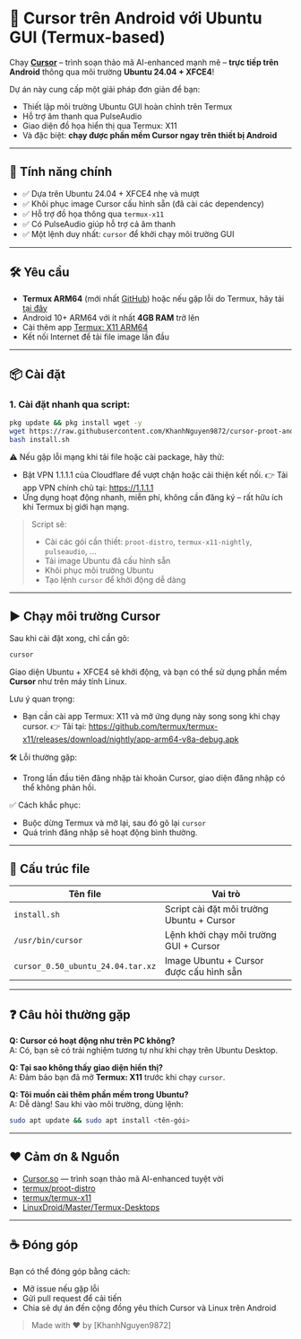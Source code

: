 # 🧠 Cursor trên Android với Ubuntu GUI (Termux-based)

Chạy **[Cursor](https://cursor.so)** – trình soạn thảo mã AI-enhanced mạnh mẽ – **trực tiếp trên Android** thông qua môi trường **Ubuntu 24.04 + XFCE4**!

Dự án này cung cấp một giải pháp đơn giản để bạn:
- Thiết lập môi trường Ubuntu GUI hoàn chỉnh trên Termux
- Hỗ trợ âm thanh qua PulseAudio
- Giao diện đồ họa hiển thị qua Termux: X11
- Và đặc biệt: **chạy được phần mềm Cursor ngay trên thiết bị Android**

---

## 🚀 Tính năng chính

- ✅ Dựa trên Ubuntu 24.04 + XFCE4 nhẹ và mượt
- ✅ Khôi phục image Cursor cấu hình sẵn (đã cài các dependency)
- ✅ Hỗ trợ đồ họa thông qua `termux-x11`
- ✅ Có PulseAudio giúp hỗ trợ cả âm thanh
- ✅ Một lệnh duy nhất: `cursor` để khởi chạy môi trường GUI

---

## 🛠️ Yêu cầu

- **Termux ARM64** (mới nhất [GitHub](https://github.com/termux/termux-app/releases/download/v0.118.2/termux-app_v0.118.2+github-debug_arm64-v8a.apk)) hoặc nếu gặp lỗi do Termux, hãy tải [tại đây](https://khanhnguyen9872.github.io/Ninja_Server_Termux/CONF_FILE/termux_0.118.apk)
- Android 10+ ARM64 với ít nhất **4GB RAM** trở lên
- Cài thêm app [Termux: X11 ARM64](https://github.com/termux/termux-x11/releases/download/nightly/app-arm64-v8a-debug.apk)
- Kết nối Internet để tải file image lần đầu

---

## 📦 Cài đặt

### 1. Cài đặt nhanh qua script:

```bash
pkg update && pkg install wget -y
wget https://raw.githubusercontent.com/KhanhNguyen9872/cursor-proot-android/refs/heads/main/install.sh
bash install.sh
```

⚠️ Nếu gặp lỗi mạng khi tải file hoặc cài package, hãy thử:
- Bật VPN 1.1.1.1 của Cloudflare để vượt chặn hoặc cải thiện kết nối.
👉 Tải app VPN chính chủ tại: https://1.1.1.1
- Ứng dụng hoạt động nhanh, miễn phí, không cần đăng ký – rất hữu ích khi Termux bị giới hạn mạng.

> Script sẽ:
> - Cài các gói cần thiết: `proot-distro`, `termux-x11-nightly`, `pulseaudio`, ...
> - Tải image Ubuntu đã cấu hình sẵn
> - Khôi phục môi trường Ubuntu
> - Tạo lệnh `cursor` để khởi động dễ dàng

---

## ▶️ Chạy môi trường Cursor

Sau khi cài đặt xong, chỉ cần gõ:

```bash
cursor
```

Giao diện Ubuntu + XFCE4 sẽ khởi động, và bạn có thể sử dụng phần mềm **Cursor** như trên máy tính Linux.

Lưu ý quan trọng:
- Bạn cần cài app Termux: X11 và mở ứng dụng này song song khi chạy cursor.
👉 Tải tại: https://github.com/termux/termux-x11/releases/download/nightly/app-arm64-v8a-debug.apk

🛠️ Lỗi thường gặp:
- Trong lần đầu tiên đăng nhập tài khoản Cursor, giao diện đăng nhập có thể không phản hồi.

✅ Cách khắc phục:
- Buộc dừng Termux và mở lại, sau đó gõ lại `cursor`
- Quá trình đăng nhập sẽ hoạt động bình thường.

---

## 📂 Cấu trúc file

| Tên file                        | Vai trò                                      |
|-------------------------------|----------------------------------------------|
| `install.sh`           | Script cài đặt môi trường Ubuntu + Cursor    |
| `/usr/bin/cursor`             | Lệnh khởi chạy môi trường GUI + Cursor       |
| `cursor_0.50_ubuntu_24.04.tar.xz` | Image Ubuntu + Cursor được cấu hình sẵn |

---

## ❓ Câu hỏi thường gặp

**Q: Cursor có hoạt động như trên PC không?**  
A: Có, bạn sẽ có trải nghiệm tương tự như khi chạy trên Ubuntu Desktop.

**Q: Tại sao không thấy giao diện hiển thị?**  
A: Đảm bảo bạn đã mở **Termux: X11** trước khi chạy `cursor`.

**Q: Tôi muốn cài thêm phần mềm trong Ubuntu?**  
A: Dễ dàng! Sau khi vào môi trường, dùng lệnh:
```bash
sudo apt update && sudo apt install <tên-gói>
```

---

## ❤️ Cảm ơn & Nguồn

- [Cursor.so](https://cursor.so) — trình soạn thảo mã AI-enhanced tuyệt vời
- [termux/proot-distro](https://github.com/termux/proot-distro)
- [termux/termux-x11](https://github.com/termux/termux-x11)
- [LinuxDroid/Master/Termux-Desktops](https://github.com/LinuxDroidMaster/Termux-Desktops)

---

## ☕ Đóng góp

Bạn có thể đóng góp bằng cách:
- Mở issue nếu gặp lỗi
- Gửi pull request để cải tiến
- Chia sẻ dự án đến cộng đồng yêu thích Cursor và Linux trên Android

> Made with ❤️ by [KhanhNguyen9872]
